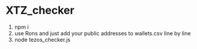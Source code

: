 # XTZ_checker

1. npm i 
2. use Rons and just add your public addresses to wallets.csv line by line
3. node tezos_checker.js
